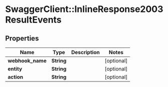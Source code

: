 # SwaggerClient::InlineResponse2003ResultEvents

## Properties
Name | Type | Description | Notes
------------ | ------------- | ------------- | -------------
**webhook_name** | **String** |  | [optional] 
**entity** | **String** |  | [optional] 
**action** | **String** |  | [optional] 


